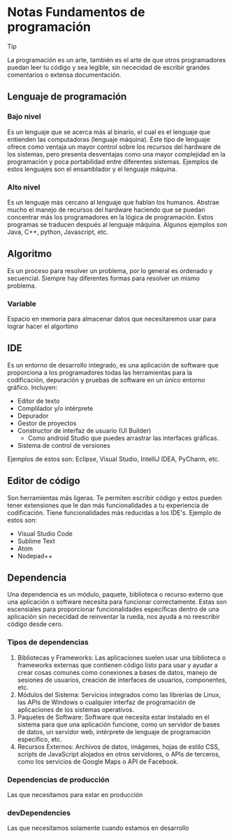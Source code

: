 # Notas Fundamentos de programación

> [!TIP]
> La programación es un arte, también es el arte de que otros programadores puedan leer tu código y sea legible, sin nececidad de escribir grandes comentarios o extensa documentación.

## Lenguaje de programación
### Bajo nivel
Es un lenguaje que se acerca más al binario, el cual es el lenguaje que entienden las computadoras (lenguaje máquina). Este tipo de lenguaje ofrece  como ventaja un mayor control sobre los recursos del hardware de los sistemas, pero presenta desventajas como una mayor complejidad en la programación y poca portabilidad entre diferentes sistemas. Ejemplos de estos lenguajes son el ensamblador y el lenguaje máquina.

### Alto nivel
Es un lenguaje más cercano al lenguaje que hablan los humanos. Abstrae mucho el manejo de recursos del hardware haciendo que se puedan concentrar más los programadores en la lógica de programación. Estos programas se traducen después al lenguaje máquina. Algunos ejemplos son Java, C++, python, Javascript, etc.

## Algoritmo
Es un proceso para resolver un problema, por lo general es ordenado y secuencial.
Siempre hay diferentes formas para resolver un mismo problema.
### Variable
Espacio en memoria para almacenar datos que necesitaremos usar para lograr hacer el algortimo
## IDE
Es un entorno de desarrollo integrado, es una aplicación de software que proporciona a los programadores todas las herramientas para la codificación, depuración y pruebas de software en un único entorno gráfico. 
Incluyen:
- Editor de texto
- Complilador y/o intérprete
- Depurador
- Gestor de proyectos
- Constructor de interfaz de usuario (UI Builder)
    - Como android Studio que puedes arrastrar las interfaces gráficas.
- Sistema de control de versiones

Ejemplos de estos son: Eclipse, Visual Studio, IntelliJ IDEA, PyCharm, etc.

## Editor de código
Son herramientas más ligeras. Te permiten escribir código y estos pueden tener extensiones que le dan más funcionalidades a tu experiencia de codificación. Tiene funcionalidades más reducidas a los IDE's. Ejemplo de estos son:
- Visual Studio Code
- Sublime Text
- Atom
- Nodepad++

## Dependencia
Una dependencia es un módulo, paquete, biblioteca o recurso externo que una aplicación o software necesita para funcionar correctamente. Estas son escensiales para proporcionar funcionalidades específicas dentro de una aplicación sin nececidad de reinventar la rueda, nos ayuda a no reescribir código desde cero. 
### Tipos de dependencias
1. Bibliotecas y Frameworks: Las aplicaciones suelen usar una biblioteca o frameworks externas que contienen código listo para usar y ayudar a crear cosas comunes como conexiones a bases de datos, manejo de sesiones de usuarios, creación de interfaces de usuarios, componentes, etc.
2. Módulos del Sistema: Servicios integrados como las librerías de Linux, las APIs de Windows o cualquier interfaz de programación de aplicaciones de los sistemas operativos.
3. Paquetes de Software: Software que necesita estar instalado en el sistema para que una aplicación funcione, como un servidor de bases de datos, un servidor web, intérprete de lenguaje de programación específico, etc.
4. Recursos Externos: Archivos de datos, imágenes, hojas de estilo CSS, scripts de JavaScript alojados en otros servidores, o APIs de terceros, como los servicios de Google Maps o API de Facebook.

### Dependencias de producción
Las que necesitamos para estar en producción
### devDependencies
Las que necesitamos solamente cuando estamos en desarrollo
